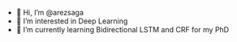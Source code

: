 - 👋 Hi, I’m @arezsaga
- 👀 I’m interested in Deep Learning
- 🌱 I’m currently learning Bidirectional LSTM and CRF for my PhD

<!---
arezsaga/arezsaga is a ✨ special ✨ repository because its `README.md` (this file) appears on your GitHub profile.
You can click the Preview link to take a look at your changes.
--->
